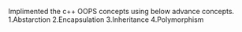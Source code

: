 Implimented the c++ OOPS concepts using below advance concepts.
1.Abstarction
2.Encapsulation
3.Inheritance
4.Polymorphism
